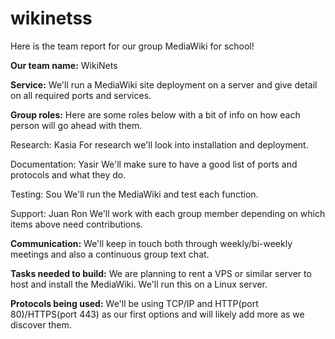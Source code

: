 # wikinetss

Here is the team report for our group MediaWiki for school!

**Our team name:** WikiNets


**Service:** We'll run a MediaWiki site deployment on a server and give detail on all required ports and services.


**Group roles:** Here are some roles below with a bit of info on how each person will go ahead with them.

Research:
Kasia
For research we'll look into installation and deployment.

Documentation:
Yasir
We'll make sure to have a good list of ports and protocols and what they do.

Testing:
Sou
We'll run the MediaWiki and test each function.

Support:
Juan
Ron
We'll work with each group member depending on which items above need contributions.


**Communication:** We'll keep in touch both through weekly/bi-weekly meetings and also a continuous group text chat.


**Tasks needed to build:** We are planning to rent a VPS or similar server to host and install the MediaWiki. We'll run this on a Linux server.


**Protocols being used:** We'll be using TCP/IP and HTTP(port 80)/HTTPS(port 443) as our first options and will likely add more as we discover them.
